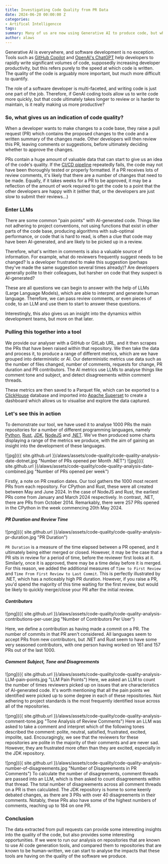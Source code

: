 ```yaml
---
title: Investigating Code Quality from PR Data
date: 2024-06-20 00:00:00 Z
categories:
- Artifical Intelligencce
tags:
summary: Many of us are now using Generative AI to produce code, but what impact is this having on code quality? By analaysing the data contained in PRs, our team has built a tool to investigate this.
author: alaws
---
```


Generative AI is everywhere, and software development is no exception. Tools such as [GitHub Copilot](https://github.com/features/copilot?ef_id=_k_Cj0KCQjwvb-zBhCmARIsAAfUI2survphNzpvvdMMG2eOv8HEvVDSkuQo8qHKN-KwDROjlvRPqA8CocwaAuTSEALw_wcB_k_&OCID=AIDcmm4lwmjeex_SEM__k_Cj0KCQjwvb-zBhCmARIsAAfUI2survphNzpvvdMMG2eOv8HEvVDSkuQo8qHKN-KwDROjlvRPqA8CocwaAuTSEALw_wcB_k_&gad_source=1&gclid=Cj0KCQjwvb-zBhCmARIsAAfUI2survphNzpvvdMMG2eOv8HEvVDSkuQo8qHKN-KwDROjlvRPqA8CocwaAuTSEALw_wcB) and [OpenAI's ChatGPT](https://openai.com/chatgpt/) help developers to rapidly write significant volumes of code, supposedly increasing developer productivity, but this refers purely to the speed at which code is written. The quality of the code is arguably more important, but much more difficult to quantify.

The role of a software developer is multi-faceted, and writing code is just one part of the job. Therefore, if GenAI coding tools allow us to write code more quickly, but that code ultimately takes longer to review or is harder to maintain, is it really making us more productive?


### So, what gives us an indication of code quality?

When a developer wants to make changes to a code base, they raise a pull request (PR) which contains the proposed changes to the code and a written summary of the changes made. Other developers will then review this PR, leaving comments or suggestions, before ultimately deciding whether to approve the changes.

PRs contain a huge amount of valuable data that can start to give us an idea of the code's quality. If the [CI/CD pipeline](https://about.gitlab.com/topics/ci-cd/) repeatedly fails, the code may not have been thoroughly tested or properly formatted. If a PR receives lots of review comments, it's likely that there are a number of changes that need to be made. Equally, if it takes weeks for a PR to be approved, it may be a reflection of the amount of work required to get the code to a point that the other developers are happy with it (either that, or the developers are just slow to submit their reviews...)

### Enter LLMs

There are some common "pain points" with AI-generated code. Things like not adhering to project conventions, not using functions that exist in other parts of the code base, producing algorithms with sub-optimal performance, or code that is hard to read, is often a clue that code may have been AI-generated, and are likely to be picked up in a review. 

Therefore, what's written in comments is also a valuable source of information. For example, what do reviewers frequently suggest needs to be changed? Is a developer frustrated to make this suggestion (perhaps they've made the same suggestion several times already)? Are developers generally polite to their colleagues, but harsher on code that they suspect is AI-generated?

These are all questions we can begin to answer with the help of LLMs (Large Language Models), which are able to interpret and generate human language. Therefore, we can pass review comments, or even pieces of code, to an LLM and use them to start to answer these questions.

Interestingly, this also gives us an insight into the dynamics within development teams, but more on that later. 

### Pulling this together into a tool

We provide our analyser with a GitHub or GitLab URL, and it then scrapes the PRs that have been raised within that repository. We then take the data and process it, to produce a range of different metrics, which are we have grouped into deterministic or AI. Our deterministic metrics use data such as the number of files changed, number of comments, requests for change, PR duration and PR contributors. The AI metrics use LLMs to analyse things like comment tone and subject, and detect disagreements within comment threads.

These metrics are then saved to a Parquet file, which can be exported to a [ClickHouse](https://clickhouse.com/clickhouse) database and imported into [Apache Superset](https://superset.apache.org/) to create a dashboard which allows us to visualise and explore the data captured.

### Let's see this in action
To demonstrate our tool, we have used it to analyse 1000 PRs the main repositories for a number of different programming languages, namely [Python](https://github.com/python/cpython), [Rust](https://github.com/rust-lang/rust), [JDK](https://github.com/openjdk/jdk), [NodeJS](https://github.com/nodejs/node) and [.NET](https://github.com/microsoft/dotnet). We've then produced some charts displaying a range of the metrics we produce, with the aim of gaining an insight into the development of these languages.

![jpg]({{ site.github.url }}/alaws/assets/code-quality/code-quality-analysis-date-dotnet.jpg
 "Number of PRs opened per Month .NET")
 ![jpg]({{ site.github.url }}/alaws/assets/code-quality/code-quality-analysis-date-combined.jpg
 "Number of PRs opened per week")

Firstly, a note on PR creation dates. Our tool gathers the 1000 most recent PRs from each repository. For CPython and Rust, these were all created between May and June 2024. In the case of NodeJS and Rust, the earliest PRs come from January and March 2024 respectively. In contrast, .NET, there are PRs from October 2014. Remarkably, there were 257 PRs opened in the CPython in the week commencing 20th May 2024.

##### PR Duration and Review Time
![png]({{ site.github.url }}/alaws/assets/code-quality/code-quality-analysis-pr-duration.jpg
 "PR Duration")

`PR Duration` is a measure of the time elapsed between a PR opened, and it ultimately being either merged or closed. However, it may be the case that a PR sits in review for a period of time, before the reviewer first looks at it. Similarly, once it is approved, there may be a time delay before it is merged. For this reason, we added the additional measures of `Time to First Review` and `Time From First Review to Last Commit`. This is perfectly illustrated by .NET, which has a noticeably high PR duration. However, if you raise a PR, you'd spend the majority of this time waiting for the first review, but would be likely to quickly merge/close your PR after the initial review.

##### Contributors
![png]({{ site.github.url }}/alaws/assets/code-quality/code-quality-analysis-contributions-per-user.jpg
 "Number of Contributors Per User")

Here, we define a contribution as having made a commit on a PR. The number of commits in that PR aren't considered. All languages seem to accept PRs from new contributors, but .NET and Rust seem to have some very seasoned contributors, with one person having worked on 161 and 157 PRs out of the last 1000.

##### Comment Subject, Tone and Disagreements

![png]({{ site.github.url }}/alaws/assets/code-quality/code-quality-analysis-LLM-pain-points.jpg
 "LLM Pain Points")
Here, we asked an LLM to count the number of times reviewers picked up on issues that are characteristics of AI-generated code. It's worth mentioning that all the pain points we identified were picked up to some degree in each of these repositories. Not adhering to project standards is the most frequently identified issue across all of the repositories.

![png]({{ site.github.url }}/alaws/assets/code-quality/code-quality-analysis-comment-tone.jpg
 "Tone Analysis of Review Comments")
Here an LLM was asked to take a comment and interpret which of the following tones described the comment: polite, neutral, satisfied, frustrated, excited, impolite, sad. Encouragingly, we see that the reviewers for these repositories are polite in the majority of their comments and are never sad. However, they are frustrated more often than they are excited, especially in the JDK repository.
 
![png]({{ site.github.url }}/alaws/assets/code-quality/code-quality-analysis-number-of-disagreements.jpg
 "Number of Disagreements in PR Comments")
To calculate the number of disagreements, comment threads are passed into an LLM, which is then asked to count disagreements within that thread. The total number of disagreements across all comment threads on a PR is then calculated. The JDK repository is home to some keenly debated changes, as there are 3 PRs with over 40 disagreements in their comments. Notably, these PRs also have some of the highest numbers of comments, reaching up to 184 on one PR.

### Conclusion
The data extracted from pull requests can provide some interesting insights into the quality of the code, but also provides some interesting opportunities. If we were to run our analysis on repositories that are known to use AI code generation tools, and compared them to repositories that are known to be human-written, we can start to analyse the impacts that these tools are having on the quality of the software we produce.